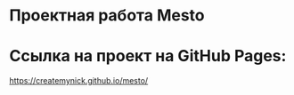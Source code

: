 # Проектная работа Mesto

# Ссылка на проект на GitHub Pages:

https://createmynick.github.io/mesto/
